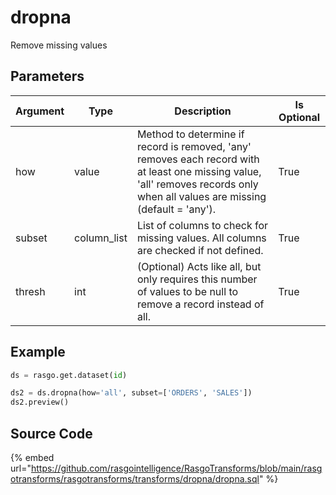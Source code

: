 

# dropna

Remove missing values

## Parameters

| Argument |    Type     |                                                                                  Description                                                                                   | Is Optional |
| -------- | ----------- | ------------------------------------------------------------------------------------------------------------------------------------------------------------------------------ | ----------- |
| how      | value       | Method to determine if record is removed, 'any' removes each record with at least one missing value, 'all' removes records only when all values are missing (default = 'any'). | True        |
| subset   | column_list | List of columns to check for missing values. All columns are checked if not defined.                                                                                           | True        |
| thresh   | int         | (Optional) Acts like all, but only requires this number of values to be null to remove a record instead of all.                                                                | True        |


## Example

```python
ds = rasgo.get.dataset(id)

ds2 = ds.dropna(how='all', subset=['ORDERS', 'SALES'])
ds2.preview()
```

## Source Code

{% embed url="https://github.com/rasgointelligence/RasgoTransforms/blob/main/rasgotransforms/rasgotransforms/transforms/dropna/dropna.sql" %}

